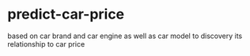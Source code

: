 # predict-car-price
based on car brand and car engine as well as car model to discovery its relationship to car price

